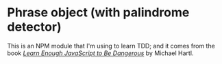# Phrase object (with palindrome detector)
This is an NPM module that I'm using to learn TDD; and it comes from the book [*Learn Enough JavaScript to Be Dangerous*](https://www.learnenough.com/javascript-tutorial) by Michael Hartl.